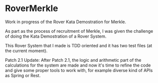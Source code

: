 # RoverMerkle
Work in progress of the Rover Kata Demostration for Merkle.

As part as the process of recruitment of Merkle, I was given the challenge of doing the Kata Demostration of a Rover System.


This Rover System that I made is TDD oriented and it has two test files (at the current moment).

Patch 2.1 Update:
After Patch 2.1, the logic and arithmetic part of the calculations for the system are made and now it's time to refine the code and give some proper tools to work with, for example diverse kind of APIs as Spring or Rest.

